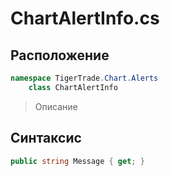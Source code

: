 
# ChartAlertInfo.cs
## Расположение
```csharp
namespace TigerTrade.Chart.Alerts  
    class ChartAlertInfo
```

> Описание

## Синтаксис
```csharp
public string Message { get; }
```
